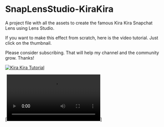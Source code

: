# SnapLensStudio-KiraKira
A project file with all the assets to create the famous Kira Kira Snapchat Lens using Lens Studio.

If you want to make this effect from scratch, here is the video tutorial. Just click on the thumbnail.

Please consider subscribing. That will help my channel and the community grow. Thanks!

[![Kira Kira Tutorial](https://i.imgur.com/X13XjX3.png)](https://youtu.be/Hr1uLEJ9IuI)

[![Kira Kira Tutorial](https://i.imgur.com/EKQO3Nc.mp4)]
